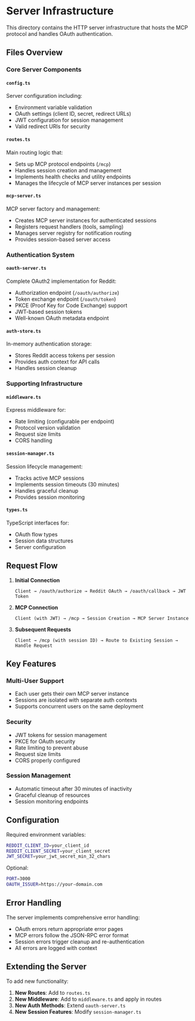 # Server Infrastructure

This directory contains the HTTP server infrastructure that hosts the MCP protocol and handles OAuth authentication.

## Files Overview

### Core Server Components

#### `config.ts`
Server configuration including:
- Environment variable validation
- OAuth settings (client ID, secret, redirect URLs)
- JWT configuration for session management
- Valid redirect URIs for security

#### `routes.ts`
Main routing logic that:
- Sets up MCP protocol endpoints (`/mcp`)
- Handles session creation and management
- Implements health checks and utility endpoints
- Manages the lifecycle of MCP server instances per session

#### `mcp-server.ts`
MCP server factory and management:
- Creates MCP server instances for authenticated sessions
- Registers request handlers (tools, sampling)
- Manages server registry for notification routing
- Provides session-based server access

### Authentication System

#### `oauth-server.ts`
Complete OAuth2 implementation for Reddit:
- Authorization endpoint (`/oauth/authorize`)
- Token exchange endpoint (`/oauth/token`)
- PKCE (Proof Key for Code Exchange) support
- JWT-based session tokens
- Well-known OAuth metadata endpoint

#### `auth-store.ts`
In-memory authentication storage:
- Stores Reddit access tokens per session
- Provides auth context for API calls
- Handles session cleanup

### Supporting Infrastructure

#### `middleware.ts`
Express middleware for:
- Rate limiting (configurable per endpoint)
- Protocol version validation
- Request size limits
- CORS handling

#### `session-manager.ts`
Session lifecycle management:
- Tracks active MCP sessions
- Implements session timeouts (30 minutes)
- Handles graceful cleanup
- Provides session monitoring

#### `types.ts`
TypeScript interfaces for:
- OAuth flow types
- Session data structures
- Server configuration

## Request Flow

1. **Initial Connection**
   ```
   Client → /oauth/authorize → Reddit OAuth → /oauth/callback → JWT Token
   ```

2. **MCP Connection**
   ```
   Client (with JWT) → /mcp → Session Creation → MCP Server Instance
   ```

3. **Subsequent Requests**
   ```
   Client → /mcp (with session ID) → Route to Existing Session → Handle Request
   ```

## Key Features

### Multi-User Support
- Each user gets their own MCP server instance
- Sessions are isolated with separate auth contexts
- Supports concurrent users on the same deployment

### Security
- JWT tokens for session management
- PKCE for OAuth security
- Rate limiting to prevent abuse
- Request size limits
- CORS properly configured

### Session Management
- Automatic timeout after 30 minutes of inactivity
- Graceful cleanup of resources
- Session monitoring endpoints

## Configuration

Required environment variables:
```bash
REDDIT_CLIENT_ID=your_client_id
REDDIT_CLIENT_SECRET=your_client_secret
JWT_SECRET=your_jwt_secret_min_32_chars
```

Optional:
```bash
PORT=3000
OAUTH_ISSUER=https://your-domain.com
```

## Error Handling

The server implements comprehensive error handling:
- OAuth errors return appropriate error pages
- MCP errors follow the JSON-RPC error format
- Session errors trigger cleanup and re-authentication
- All errors are logged with context

## Extending the Server

To add new functionality:

1. **New Routes**: Add to `routes.ts`
2. **New Middleware**: Add to `middleware.ts` and apply in routes
3. **New Auth Methods**: Extend `oauth-server.ts`
4. **New Session Features**: Modify `session-manager.ts`